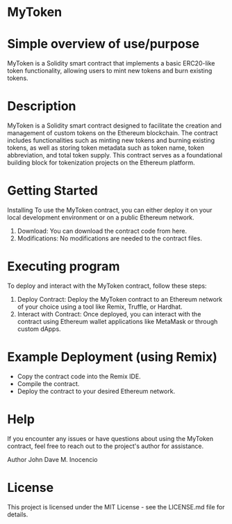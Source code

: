 # MyToken

# Simple overview of use/purpose
MyToken is a Solidity smart contract that implements a basic ERC20-like token functionality, allowing users to mint new tokens and burn existing tokens.

# Description
MyToken is a Solidity smart contract designed to facilitate the creation and management of custom tokens on the Ethereum blockchain. The contract includes functionalities such as minting new tokens and burning existing tokens, as well as storing token metadata such as token name, token abbreviation, and total token supply. This contract serves as a foundational building block for tokenization projects on the Ethereum platform.

# Getting Started
Installing
To use the MyToken contract, you can either deploy it on your local development environment or on a public Ethereum network.

1. Download: You can download the contract code from here.
2. Modifications: No modifications are needed to the contract files.

# Executing program
To deploy and interact with the MyToken contract, follow these steps:

1. Deploy Contract: Deploy the MyToken contract to an Ethereum network of your choice using a tool like Remix, Truffle, or Hardhat.
2. Interact with Contract: Once deployed, you can interact with the contract using Ethereum wallet applications like MetaMask or through custom dApps.
# Example Deployment (using Remix)
* Copy the contract code into the Remix IDE.
* Compile the contract.
* Deploy the contract to your desired Ethereum network.

# Help
If you encounter any issues or have questions about using the MyToken contract, feel free to reach out to the project's author for assistance.

Author
John Dave M. Inocencio

# License
This project is licensed under the MIT License - see the LICENSE.md file for details.
